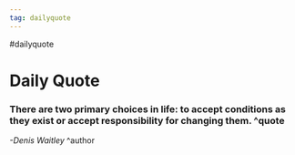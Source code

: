 ```yaml
---
tag: dailyquote
---
```


#dailyquote

# Daily Quote

### There are two primary choices in life: to accept conditions as they exist or accept responsibility for changing them. ^quote
*-Denis Waitley* ^author
